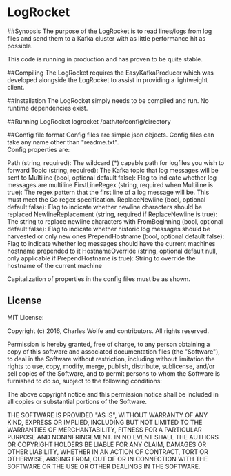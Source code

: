 # LogRocket

##Synopsis
The purpose of the LogRocket is to read lines/logs from log files and send them to a Kafka cluster with as little performance hit as possible.  

This code is running in production and has proven to be quite stable.

##Compiling
The LogRocket requires the EasyKafkaProducer which was developed alongside the LogRocket to assist in providing a lightweight client.

##Installation
The LogRocket simply needs to be compiled and run.  No runtime dependencies exist.

##Running LogRocket
logrocket /path/to/config/directory

##Config file format
Config files are simple json objects.  Config files can take any name other than "readme.txt".  
Config properties are:

Path (string, required):  																		The wildcard (*) capable path for logfiles you wish to forward 
Topic (string, required): 																		The Kafka topic that log messages will be sent to
Multiline (bool, optional default false): 														Flag to indicate whether log messages are multiline
FirstLineRegex (string, required when Multiline is true): 										The regex pattern that the first line of a log message will be.  This must meet the Go regex specification.
ReplaceNewline (bool, optional default false): 													Flag to indicate whether newline characters should be replaced
NewlineReplacement (string, required if ReplaceNewline is true): 								The string to replace newline characters with
FromBeginning (bool, optional default false): 													Flag to indicate whether historic log messages should be harvested or only new ones
PrependHostname (bool, optional default false): 												Flag to indicate whether log messages should have the current machines hostname prepended to it
HostnameOverride (string, optional default null, only applicable if PrependHostname is true): 	String to override the hostname of the current machine

Capitalization of properties in the config files must be as shown.

## License

MIT License:

Copyright (c) 2016, Charles Wolfe and contributors. All rights reserved.

Permission is hereby granted, free of charge, to any person obtaining a copy of this software and associated documentation files (the "Software"), to deal in the Software without restriction, including without limitation the rights to use, copy, modify, merge, publish, distribute, sublicense, and/or sell copies of the Software, and to permit persons to whom the Software is furnished to do so, subject to the following conditions:

The above copyright notice and this permission notice shall be included in all copies or substantial portions of the Software.

THE SOFTWARE IS PROVIDED "AS IS", WITHOUT WARRANTY OF ANY KIND, EXPRESS OR IMPLIED, INCLUDING BUT NOT LIMITED TO THE WARRANTIES OF MERCHANTABILITY, FITNESS FOR A PARTICULAR PURPOSE AND NONINFRINGEMENT. IN NO EVENT SHALL THE AUTHORS OR COPYRIGHT HOLDERS BE LIABLE FOR ANY CLAIM, DAMAGES OR OTHER LIABILITY, WHETHER IN AN ACTION OF CONTRACT, TORT OR OTHERWISE, ARISING FROM, OUT OF OR IN CONNECTION WITH THE SOFTWARE OR THE USE OR OTHER DEALINGS IN THE SOFTWARE.
